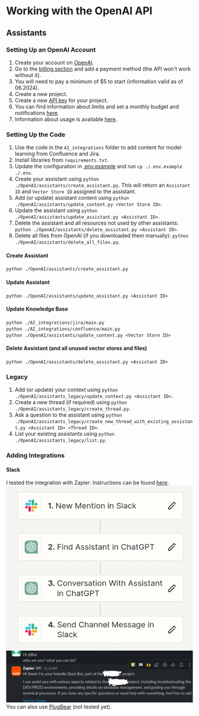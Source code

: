 # Working with the OpenAI API

## Assistants

### Setting Up an OpenAI Account

1. Create your account on [OpenAI](https://platform.openai.com/playground/).
2. Go to the [billing section](https://platform.openai.com/settings/organization/billing/overview) and add a payment method (the API won't work without it).
3. You will need to pay a minimum of $5 to start (information valid as of 06.2024).
4. Create a new project.
5. Create a new [API key](https://platform.openai.com/api-keys) for your project.
6. You can find information about limits and set a monthly budget and notifications [here](https://platform.openai.com/settings/organization/limits).
7. Information about usage is available [here](https://platform.openai.com/usage).

### Setting Up the Code

1. Use the code in the `AI_integrations` folder to add content for model learning from Confluence and Jira.
2. Install libraries from `requirements.txt`.
3. Update the configuration in [.env.example](./.env.example) and run `cp ./.env.example ./.env`.
4. Create your assistant using `python ./OpenAI/assistants/create_assistant.py`. This will return an `Assistant ID` and `Vector Store ID` assigned to the assistant.
5. Add (or update) assistant content using `python ./OpenAI/assistants/update_content.py <Vector Store ID>`.
6. Update the assistant using `python ./OpenAI/assistants/update_assistant.py <Assistant ID>`.
7. Delete the assistant and all resources not used by other assistants: `python ./OpenAI/assistants/delete_assistant.py <Assistant ID>`.
8. Delete all files from OpenAI (if you downloaded them manually): `python ./OpenAI/assistants/delete_all_files.py`.

#### Create Assistant

`python ./OpenAI/assistants/create_assistant.py`

#### Update Assistant

`python ./OpenAI/assistants/update_assistant.py <Assistant ID>`

#### Update Knowledge Base

`python ./AI_integrations/jira/main.py`  
`python ./AI_integrations/confluence/main.py`  
`python ./OpenAI/assistants/update_content.py <Vector Store ID>`

#### Delete Assistant (and all unused vector stores and files)

`python ./OpenAI/assistants/delete_assistant.py <Assistant ID>`

### Legacy

1. Add (or update) your context using `python ./OpenAI/assistants_legacy/update_context.py <Assistant ID>`.
2. Create a new thread (if required) using `python ./OpenAI/assistants_legacy/create_thread.py`.
3. Ask a question to the assistant using `python ./OpenAI/assistants_legacy/create_new_thread_with_existing_assistant.py <Assistant ID> <Thread ID>`.
4. List your existing assistants using `python ./OpenAI/assistants_legacy/list.py`.

### Adding Integrations

#### Slack

I tested the integration with Zapier. Instructions can be found [here](https://www.youtube.com/watch?v=kLkMC-ZIXq4).  
![Slack integration](./pictures/Slack_integration.png)
![Slack result](./pictures/Slack_result.png)  
You can also use [PlugBear](https://plugbear.io/) (not tested yet).
